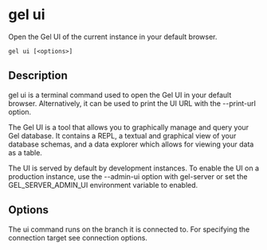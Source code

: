 # gel ui

Open the Gel UI of the current instance in your default browser.

```cli-synopsis
gel ui [<options>]
```

## Description

gel ui is a terminal command used to open the Gel UI in your default browser. Alternatively, it can be used to print the UI URL with the --print-url option.

The Gel UI is a tool that allows you to graphically manage and query your Gel database. It contains a REPL, a textual and graphical view of your database schemas, and a data explorer which allows for viewing your data as a table.

The UI is served by default by development instances. To enable the UI on a production instance, use the --admin-ui option with gel-server or set the GEL_SERVER_ADMIN_UI environment variable to enabled.

## Options

The ui command runs on the branch it is connected to. For specifying the connection target see connection options.

